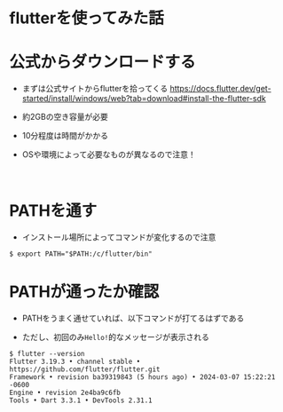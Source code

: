 # flutterを使ってみた話

# 公式からダウンロードする

- まずは公式サイトからflutterを拾ってくる
https://docs.flutter.dev/get-started/install/windows/web?tab=download#install-the-flutter-sdk

- 約2GBの空き容量が必要

- 10分程度は時間がかかる

- OSや環境によって必要なものが異なるので注意！

<br>

# PATHを通す

- インストール場所によってコマンドが変化するので注意

```
$ export PATH="$PATH:/c/flutter/bin"
```

# PATHが通ったか確認

- PATHをうまく通せていれば、以下コマンドが打てるはずである

- ただし、初回のみ```Hello!```的なメッセージが表示される

```
$ flutter --version
Flutter 3.19.3 • channel stable • https://github.com/flutter/flutter.git
Framework • revision ba39319843 (5 hours ago) • 2024-03-07 15:22:21 -0600
Engine • revision 2e4ba9c6fb
Tools • Dart 3.3.1 • DevTools 2.31.1
```

